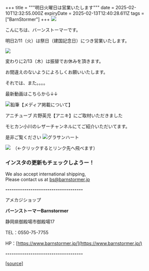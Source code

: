 +++
title = """明日火曜日は営業いたします"""
date = 2025-02-10T12:32:55.000Z
expiryDate = 2025-02-13T12:40:28.611Z
tags = ["BarnStormer"]
+++
[![](https://stat.ameba.jp/user_images/20231023/16/barnstormer-go/b2/03/p/o0420015015354743273.png)](https://ameblo.jp/barnstormer-go/entry-12825670498.html)

こんにちは、バーンストーマーです。

明日2/11（火）は祭日（建国記念日）につき営業いたします。

[![](https://stat.ameba.jp/user_images/20250210/17/barnstormer-go/4b/39/j/o0189026715542741284.jpg)](https://stat.ameba.jp/user_images/20250210/17/barnstormer-go/4b/39/j/o0189026715542741284.jpg)

変わりに2/13（木）は振替でお休みを頂きます。

お間違えのないようによろしくお願いいたします。

それでは、また。。。。

最新動画はこちらから↓↓

![鉛筆](https://stat100.ameba.jp/blog/ucs/img/char/char3/519.png)【メディア掲載について】

アニチューブ 片野英児【アニキ】にご取材いただきました

モヒカン小川のレザーチャンネルにてご紹介いただいてます。

是非ご覧ください ![グラサンハート](https://stat100.ameba.jp/blog/ucs/img/char/char3/148.png)

[![](https://stat.ameba.jp/user_images/20230412/16/barnstormer-go/6a/23/p/o0108010815269242493.png)](https://www.instagram.com/barnstormer_daily/)　（←クリックするとリンク先へ飛べます）

### インスタの更新もチェックしようー！

We also accept international shipping,  
Please contact us at bs@barnstormer.jp

**\-------------------------------------**

アメカジショップ

**バーンストーマーBarnstormer**

静岡県御殿場市御殿場17

TEL：0550-75-7755

HP：[https://www.barnstormer.jp/](https://www.barnstormer.jp/)

**\-------------------------------------**

[[source]](https://ameblo.jp/barnstormer-go/entry-12885908239.html)
